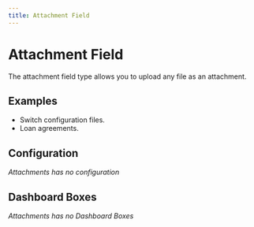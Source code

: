 ```yaml
---
title: Attachment Field
---
```


# Attachment Field

The attachment field type allows you to upload any file as an attachment.

## Examples

- Switch configuration files.
- Loan agreements.

## Configuration

_Attachments has no configuration_

## Dashboard Boxes

_Attachments has no Dashboard Boxes_
